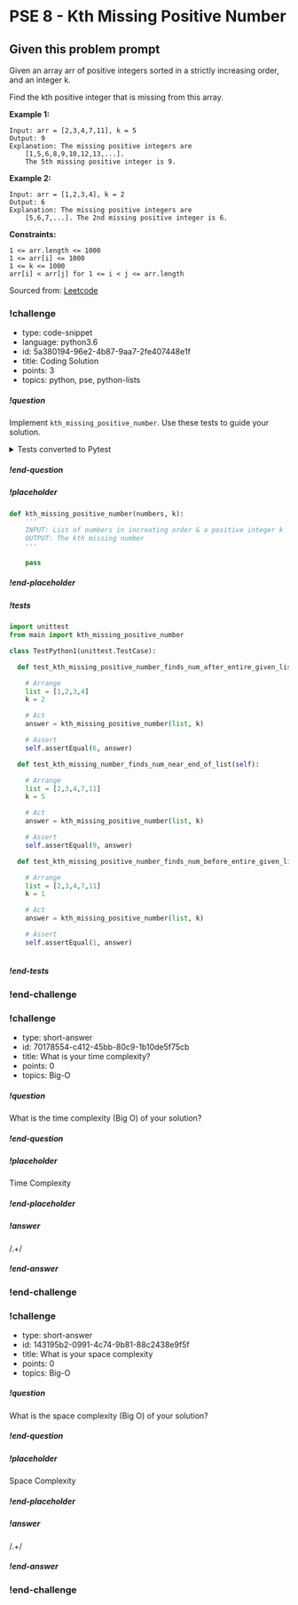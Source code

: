 # PSE 8 - Kth Missing Positive Number

## Given this problem prompt

Given an array arr of positive integers sorted in a strictly increasing order, and an integer k.

Find the kth positive integer that is missing from this array.

**Example 1:**

```
Input: arr = [2,3,4,7,11], k = 5
Output: 9
Explanation: The missing positive integers are 
    [1,5,6,8,9,10,12,13,...]. 
    The 5th missing positive integer is 9.
```

**Example 2:**

```
Input: arr = [1,2,3,4], k = 2
Output: 6
Explanation: The missing positive integers are 
    [5,6,7,...]. The 2nd missing positive integer is 6.
``` 

**Constraints:**

```
1 <= arr.length <= 1000
1 <= arr[i] <= 1000
1 <= k <= 1000
arr[i] < arr[j] for 1 <= i < j <= arr.length
```

Sourced from:  [Leetcode](https://leetcode.com/problems/kth-missing-positive-number/)

<!-- >>>>>>>>>>>>>>>>>>>>>> BEGIN CHALLENGE >>>>>>>>>>>>>>>>>>>>>> -->

### !challenge

* type: code-snippet
* language: python3.6
* id: 5a380194-96e2-4b87-9aa7-2fe407448e1f
* title: Coding Solution
* points: 3
* topics: python, pse, python-lists

##### !question

Implement `kth_missing_positive_number`.  Use these tests to guide your solution.

<details>
  <summary>Tests converted to Pytest</summary>

  ```python
    def test_kth_missing_positive_number_finds_num_before_entire_given_list(self):
        # Arrange
        list = [2,3,4,7,11]
        k = 1

        # Act
        answer = kth_missing_positive_number(list, k)

        # Assert
        assert 1 == answer

    def test_kth_missing_number_finds_num_near_end_of_list(self):
        # Arrange
        list = [2,3,4,7,11]
        k = 5

        # Act
        answer = kth_missing_positive_number(list, k)
        
        # Assert
        assert 9 == answer

    def test_kth_missing_positive_number_finds_num_after_entire_given_list(self):
        # Arrange
        list = [1,2,3,4]
        k = 2

        # Act
        answer = kth_missing_positive_number(list, k)
        
        # Assert
        assert 6 == answer

    def test_kth_missing_positive_number_2nd_number_before_list_starts(self):
        # Arrange
        list = [3,4,5,7,11]
        k = 2

        # Act
        answer = kth_missing_positive_number(list, k)
        
        assert 2 == answer
  ```

</details>

##### !end-question

##### !placeholder

```python
def kth_missing_positive_number(numbers, k):
    '''
    INPUT: List of numbers in increating order & a positive integer k
    OUTPUT: The kth missing number
    '''

    pass
```

##### !end-placeholder

##### !tests

```py
import unittest
from main import kth_missing_positive_number

class TestPython1(unittest.TestCase):

  def test_kth_missing_positive_number_finds_num_after_entire_given_list(self):

    # Arrange
    list = [1,2,3,4]
    k = 2

    # Act
    answer = kth_missing_positive_number(list, k)

    # Assert
    self.assertEqual(6, answer)

  def test_kth_missing_number_finds_num_near_end_of_list(self):

    # Arrange
    list = [2,3,4,7,11]
    k = 5

    # Act
    answer = kth_missing_positive_number(list, k)

    # Assert
    self.assertEqual(9, answer)

  def test_kth_missing_positive_number_finds_num_before_entire_given_list(self):

    # Arrange
    list = [2,3,4,7,11]
    k = 1

    # Act
    answer = kth_missing_positive_number(list, k)

    # Assert
    self.assertEqual(1, answer)
    
```

##### !end-tests

### !end-challenge


### !challenge

* type: short-answer
* id: 70178554-c412-45bb-80c9-1b10de5f75cb
* title: What is your time complexity?
* points: 0
* topics: Big-O

##### !question

What is the time complexity (Big O) of your solution?

##### !end-question

##### !placeholder

Time Complexity

##### !end-placeholder

##### !answer

/.+/

##### !end-answer


### !end-challenge


### !challenge

* type: short-answer
* id: 143195b2-0991-4c74-9b81-88c2438e9f5f
* title: What is your space complexity
* points: 0
* topics: Big-O

##### !question

What is the space complexity (Big O) of your solution?

##### !end-question

##### !placeholder

Space Complexity

##### !end-placeholder

##### !answer

/.+/

##### !end-answer

### !end-challenge
